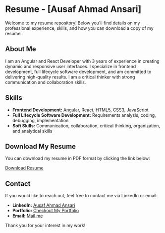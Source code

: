 # Resume - [Ausaf Ahmad Ansari]

Welcome to my resume repository! Below you'll find details on my professional experience, skills, and how you can download a copy of my resume.

## About Me

I am an Angular and React Developer with 3 years of experience in creating dynamic and responsive user interfaces. I specialize in frontend development, full lifecycle software development, and am committed to delivering high-quality results. I am a critical thinker with strong communication and collaboration skills.

## Skills

- **Frontend Development:** Angular, React, HTML5, CSS3, JavaScript
- **Full Lifecycle Software Development:** Requirements analysis, coding, debugging, implementation
- **Soft Skills:** Communication, collaboration, critical thinking, organization, and analytical skills

## Download My Resume

You can download my resume in PDF format by clicking the link below:

[Download Resume](./resume_ausaf_ahmad_ansari.pdf)

## Contact

If you would like to reach out, feel free to contact me via LinkedIn or email:

- **LinkedIn:** [Ausaf Ahmad Ansari](https://www.linkedin.com/in/ausaf-ahmad-ansari/)
- **Portfolio:** [Checkout My Portfolio](https://ahmad-ausaf0.github.io/personal-portfolio-web/home)
- **Email:** [Mail me](mailto:ausaf.cs@gmail.com)

Thank you for your interest in my work!
